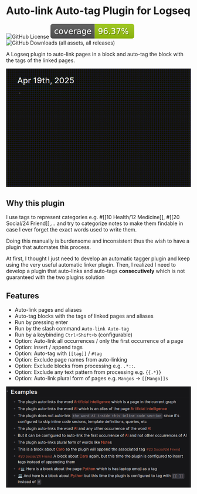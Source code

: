 # Auto-link Auto-tag Plugin for Logseq
![GitHub License](https://img.shields.io/github/license/braladin/logseq-autolink-autotag) ![Code coverage](coverage-badge.svg) ![GitHub Downloads (all assets, all releases)](https://img.shields.io/github/downloads/braladin/logseq-autolink-autotag/total)

A Logseq plugin to auto-link pages in a block and auto-tag the block with the tags of the linked pages.

![Demo](demo.gif)

## Why this plugin
I use tags to represent categories e.g. #[[10 Health/12 Medicine]], #[[20 Social/24 Friend]],... and try to categorize notes to make them findable in case I ever forget the exact words used to write them.

Doing this manually is burdensome and inconsistent thus the wish to have a plugin that automates this process.

At first, I thought I just need to develop an automatic tagger plugin and keep using the very useful automatic linker plugin. Then, I realized I need to develop a plugin that auto-links and auto-tags __consecutively__ which is not guaranteed with the two plugins solution

## Features
- Auto-link pages and aliases
- Auto-tag blocks with the tags of linked pages and aliases
- Run by pressing enter
- Run by the slash command `Auto-link Auto-tag`
- Run by a keybinding `Ctrl+Shift+b` (configurable)
- Option: Auto-link all occurrences / only the first occurrence of a page
- Option: insert / append tags
- Option: Auto-tag with `[[tag]]` / `#tag`
- Option: Exclude page names from auto-linking
- Option: Exclude blocks from processing e.g. `.*::`.
- Option: Exclude any text pattern from processing e.g. `{{.*}}`
- Option: Auto-link plural form of pages e.g. `Mangos` -> `[[Mango]]s`

![Examples](examples.png)
